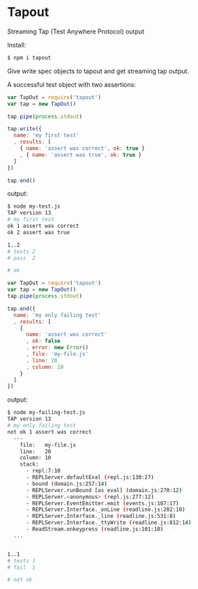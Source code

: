 # Tapout

Streaming Tap (Test Anywhere Protocol) output

Install:
```bash
$ npm i tapout
```

Give write spec objects to tapout and get streaming tap output.

A successful test object with two assertions:
```javascript
var TapOut = require('tapout')
var tap = new TapOut()

tap.pipe(process.stdout)

tap.write({
  name: 'my first test'
  , results: [
    { name: 'assert was correct', ok: true }
    , { name: 'assert was true', ok: true }
  ]
})

tap.end()
```
output:
```bash
$ node my-test.js
TAP version 13
# my first test
ok 1 assert was correct
ok 2 assert was true

1..2
# tests 2
# pass  2

# ok
```

```javascript
var TapOut = require('tapout')
var tap = new TapOut()
tap.pipe(process.stdout)

tap.end({
  name: 'my only failing test'
  , results: [
    {
      name: 'assert was correct'
      , ok: false
      , error: new Error()
      , file: 'my-file.js'
      , line: 20
      , column: 10
    }
  ]
})
```
output:
```bash
$ node my-failing-test.js
TAP version 13
# my only failing test
not ok 1 assert was correct
  ---
    file:   my-file.js
    line:   20
    column: 10
    stack:
      - repl:7:10
      - REPLServer.defaultEval (repl.js:130:27)
      - bound (domain.js:257:14)
      - REPLServer.runBound [as eval] (domain.js:270:12)
      - REPLServer.<anonymous> (repl.js:277:12)
      - REPLServer.EventEmitter.emit (events.js:107:17)
      - REPLServer.Interface._onLine (readline.js:202:10)
      - REPLServer.Interface._line (readline.js:531:8)
      - REPLServer.Interface._ttyWrite (readline.js:812:14)
      - ReadStream.onkeypress (readline.js:101:10)
  ...


1..1
# tests 1
# fail  1

# not ok
```


